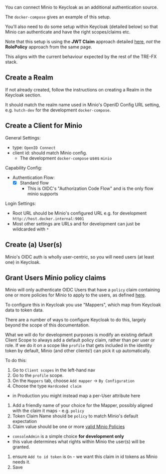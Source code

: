 You can connect Minio to Keycloak as an additional authentication source.

The `docker-compose` gives an example of this setup.

You'll also need to do some setup within Keycloak (detailed below) so that Minio can authenticate and have the right scopes/claims etc.

Note that this setup is using the **JWT Claim** approach detailed [here][Minio JWT Claim], *not* the **RolePolicy** approach from the same page.

This aligns with the current behaviour expected by the rest of the TRE-FX stack.

## Create a Realm

If not already created, follow the instructions on creating a Realm in the Keycloak section.

It should match the realm name used in Minio's OpenID Config URL setting, e.g. `hutch-dev` for the development `docker-compose`. 

## Create a Client for Minio

General Settings:

- type: `OpenID Connect`
- client id: should match Minio config.
  - The development `docker-compose` uses `minio`

Capability Config:

- Authentication Flow:
  - [x] Standard flow
    - This is OIDC's "Authorization Code Flow" and is the only flow minio supports

Login Settings:

- Root URL should be Minio's configured URL e.g. for development `http://host.docker.internal:9001`
- Most other settings are URLs and for development can just be wildcarded with `*`

## Create (a) User(s)

Minio's OIDC auth is wholly user-centric, so you will need users (at least one) in Keycloak.

## Grant Users Minio policy claims

Minio will only authenticate OIDC Users that have a `policy` claim containing one or more policies for Minio to apply to the users, as defined [here][Minio Policies].

To configure this in Keycloak you use "Mappers", which map from Keycloak data to token data.

There are a number of ways to configure Keycloak to do this, largely beyond the scope of this documentation.

What we will do for development purposes is modify an existing default Client Scope to always add a default policy claim, rather than per user or role. If we do it on a scope like `profile` that gets included in the identity token by default, Minio (and other clients!) can pick it up automatically.

To do this:

1. Go to `Client scopes` in the left-hand nav
1. Go to the `profile` scope.
1. On the `Mappers` tab, choose `Add mapper` -> `By Configuration`
1. Choose the type `Hardcoded claim`
  - in Production you might instead map a per-User attribute here
1. Add a friendly name of your choice for the Mapper, possibly aligned with the claim it maps - e.g. `policy`
1. Token Claim Name should be `policy` to match Minio's default expectation
1. Claim value should be one or more [valid Minio Policies][Minio Policies]
  - `consoleAdmin` is a simple choice **for development only**
  - this value determines what rights within Minio the user(s) will be granted.
1. ensure `Add to id token` is `On` - we want this claim in id tokens as Minio needs it.
1. Save

[Minio Policies]: https://min.io/docs/minio/linux/administration/identity-access-management/policy-based-access-control.html#minio-policy
[Minio JWT Claim]: https://min.io/docs/minio/linux/administration/identity-access-management/oidc-access-management.html#json-web-token-claim
